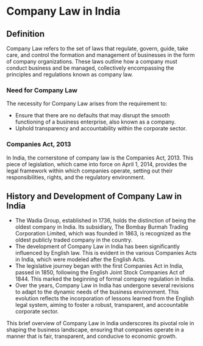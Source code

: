 # Company Law in India

## Definition

Company Law refers to the set of laws that regulate, govern, guide, take care, and control the formation and management of businesses in the form of company organizations. These laws outline how a company must conduct business and be managed, collectively encompassing the principles and regulations known as company law.

### Need for Company Law

The necessity for Company Law arises from the requirement to:

- Ensure that there are no defaults that may disrupt the smooth functioning of a business enterprise, also known as a company.
- Uphold transparency and accountability within the corporate sector.

### Companies Act, 2013

In India, the cornerstone of company law is the Companies Act, 2013. This piece of legislation, which came into force on April 1, 2014, provides the legal framework within which companies operate, setting out their responsibilities, rights, and the regulatory environment.

## History and Development of Company Law in India

- The Wadia Group, established in 1736, holds the distinction of being the oldest company in India. Its subsidiary, The Bombay Burmah Trading Corporation Limited, which was founded in 1863, is recognized as the oldest publicly traded company in the country.
- The development of Company Law in India has been significantly influenced by English law. This is evident in the various Companies Acts in India, which were modeled after the English Acts.
- The legislative journey began with the first Companies Act in India, passed in 1850, following the English Joint Stock Companies Act of 1844. This marked the beginning of formal company regulation in India.
- Over the years, Company Law in India has undergone several revisions to adapt to the dynamic needs of the business environment. This evolution reflects the incorporation of lessons learned from the English legal system, aiming to foster a robust, transparent, and accountable corporate sector.

This brief overview of Company Law in India underscores its pivotal role in shaping the business landscape, ensuring that companies operate in a manner that is fair, transparent, and conducive to economic growth.

